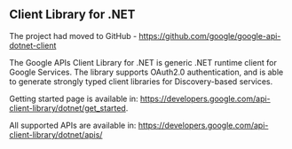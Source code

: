 ## Client Library for .NET  ##

 The project had moved to GitHub - https://github.com/google/google-api-dotnet-client 


The Google APIs Client Library for .NET is generic .NET runtime client for Google Services. The library supports OAuth2.0 authentication, and is able to generate strongly typed client libraries for Discovery-based services.

Getting started page is available in: https://developers.google.com/api-client-library/dotnet/get_started.

All supported APIs are available in: https://developers.google.com/api-client-library/dotnet/apis/